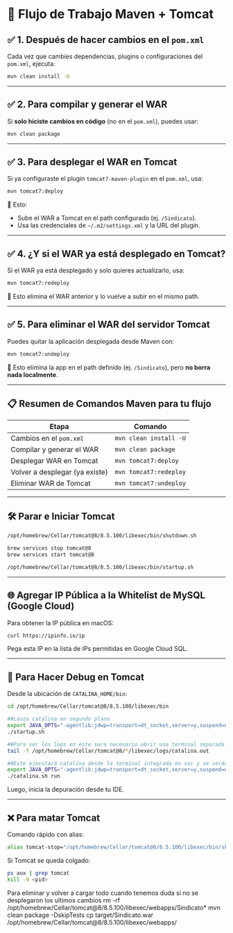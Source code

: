 # 🧹 Flujo de Trabajo Maven + Tomcat

## ✅ 1. Después de hacer cambios en el `pom.xml`

Cada vez que cambies dependencias, plugins o configuraciones del `pom.xml`, ejecuta:

```bash
mvn clean install -U
```

---

## ✅ 2. Para compilar y generar el WAR

Si **solo hiciste cambios en código** (no en el `pom.xml`), puedes usar:

```bash
mvn clean package
```

---

## ✅ 3. Para desplegar el WAR en Tomcat

Si ya configuraste el plugin `tomcat7-maven-plugin` en el `pom.xml`, usa:

```bash
mvn tomcat7:deploy
```

🔹 Esto:

* Sube el WAR a Tomcat en el path configurado (ej. `/Sindicato`).
* Usa las credenciales de `~/.m2/settings.xml` y la URL del plugin.

---

## ✅ 4. ¿Y si el WAR ya está desplegado en Tomcat?

Si el WAR ya está desplegado y solo quieres actualizarlo, usa:

```bash
mvn tomcat7:redeploy
```

🔹 Esto elimina el WAR anterior y lo vuelve a subir en el mismo path.

---

## ✅ 5. Para eliminar el WAR del servidor Tomcat

Puedes quitar la aplicación desplegada desde Maven con:

```bash
mvn tomcat7:undeploy
```

🔹 Esto elimina la app en el path definido (ej. `/Sindicato`), pero **no borra nada localmente**.

---

## 📋 Resumen de Comandos Maven para tu flujo

| Etapa                          | Comando                |
| ------------------------------ | ---------------------- |
| Cambios en el `pom.xml`        | `mvn clean install -U` |
| Compilar y generar el WAR      | `mvn clean package`    |
| Desplegar WAR en Tomcat        | `mvn tomcat7:deploy`   |
| Volver a desplegar (ya existe) | `mvn tomcat7:redeploy` |
| Eliminar WAR de Tomcat         | `mvn tomcat7:undeploy` |

---

## 🛠️ Parar e Iniciar Tomcat

```bash
/opt/homebrew/Cellar/tomcat@8/8.5.100/libexec/bin/shutdown.sh

brew services stop tomcat@8      
brew services start tomcat@8

/opt/homebrew/Cellar/tomcat@8/8.5.100/libexec/bin/startup.sh
```

---

## 🌐 Agregar IP Pública a la Whitelist de MySQL (Google Cloud)

Para obtener la IP pública en macOS:

```bash
curl https://ipinfo.io/ip
```

Pega esta IP en la lista de IPs permitidas en Google Cloud SQL.

---

## 🐞 Para Hacer Debug en Tomcat

Desde la ubicación de `CATALINA_HOME/bin`:

```bash
cd /opt/homebrew/Cellar/tomcat@8/8.5.100/libexec/bin

##Lanza catalina en segundo plano
export JAVA_OPTS="-agentlib:jdwp=transport=dt_socket,server=y,suspend=n,address=5005"
./startup.sh

##Para ver los logs en este sera necesario abrir una terminal separada y ejecutar 
tail -f /opt/homebrew/Cellar/tomcat@8/*/libexec/logs/catalina.out

##Este ejecutará catalina desde la terminal integrada en vsc y se verán ahí los logs
export JAVA_OPTS="-agentlib:jdwp=transport=dt_socket,server=y,suspend=n,address=5005"
./catalina.sh run
```

Luego, inicia la depuración desde tu IDE.

---

## ❌ Para matar Tomcat

Comando rápido con alias:

```bash
alias tomcat-stop="/opt/homebrew/Cellar/tomcat@8/8.5.100/libexec/bin/shutdown.sh"
```

Si Tomcat se queda colgado:

```bash
ps aux | grep tomcat
kill -9 <pid>
```


Para eliminar y volver a cargar todo cuando tenemos duda si no se desplegaron los ultimos cambios
rm -rf /opt/homebrew/Cellar/tomcat@8/8.5.100/libexec/webapps/Sindicato*
mvn clean package -DskipTests
cp target/Sindicato.war /opt/homebrew/Cellar/tomcat@8/8.5.100/libexec/webapps/